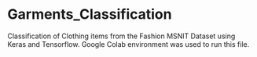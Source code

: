 # Garments_Classification
Classification of Clothing items from the Fashion MSNIT Dataset using Keras and Tensorflow. Google Colab environment was used to run this file.
